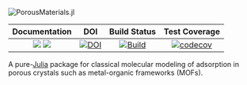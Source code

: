 ![PorousMaterials.jl](PMlogo.png)

| **Documentation** | **DOI** | **Build Status** | **Test Coverage** |
|:---:|:---:|:---:|:---:|
| [![](https://img.shields.io/badge/docs-dev-blue.svg)](https://simonensemble.github.io/PorousMaterials.jl/dev) [![](https://img.shields.io/badge/docs-latest-blue.svg)](https://simonensemble.github.io/PorousMaterials.jl/stable) | [![DOI](https://zenodo.org/badge/102691401.svg)](https://zenodo.org/badge/latestdoi/102691401) | [![Build](https://github.com/SimonEnsemble/PorousMaterials.jl/actions/workflows/ci_testing.yml/badge.svg)](https://github.com/SimonEnsemble/PorousMaterials.jl/actions/workflows/ci_testing.yml) | [![codecov](https://codecov.io/gh/SimonEnsemble/PorousMaterials.jl/branch/master/graph/badge.svg?token=PWsgNnxfZI)](https://codecov.io/gh/SimonEnsemble/PorousMaterials.jl) |

A pure-[Julia](https://julialang.org/) package for classical molecular modeling of adsorption in porous crystals such as metal-organic frameworks (MOFs).
